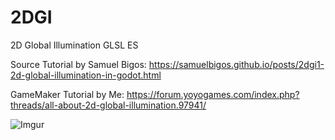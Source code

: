 # 2DGI
2D Global Illumination GLSL ES

Source Tutorial by Samuel Bigos: https://samuelbigos.github.io/posts/2dgi1-2d-global-illumination-in-godot.html

GameMaker Tutorial by Me: https://forum.yoyogames.com/index.php?threads/all-about-2d-global-illumination.97941/

![Imgur](https://i.imgur.com/WHJh7tB.gif)
